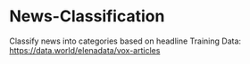 # News-Classification
Classify news into categories based on headline
Training Data: https://data.world/elenadata/vox-articles

